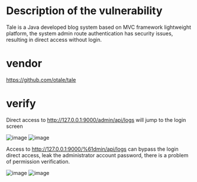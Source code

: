# Description of the vulnerability
Tale is a Java developed blog system based on MVC framework lightweight platform, the system admin route authentication has security issues, resulting in direct access without login.
# vendor
https://github.com/otale/tale
# verify
Direct access to http://127.0.0.1:9000/admin/api/logs will jump to the login screen

![image](https://github.com/user-attachments/assets/52e00c56-fdd9-4ce2-bd5c-de1a8c0af0d2)
![image](https://github.com/user-attachments/assets/167ab1a5-8e9e-4efe-b4d2-f9e19e5e967b)

Access to http://127.0.0.1:9000/%61dmin/api/logs can bypass the login direct access, leak the administrator account password, there is a problem of permission verification.

![image](https://github.com/user-attachments/assets/2ad79427-8b37-4579-bae9-83482716956c)
![image](https://github.com/user-attachments/assets/4a1a31e7-9aaa-4d48-ae0d-89e6bea954a0)



